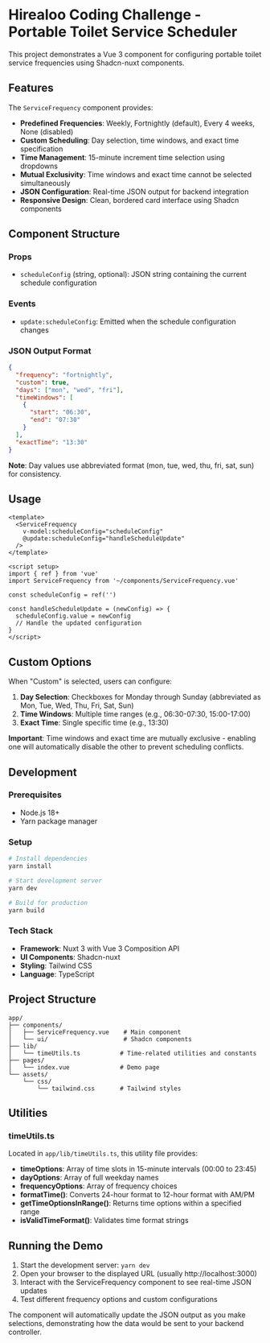 # Hirealoo Coding Challenge - Portable Toilet Service Scheduler

This project demonstrates a Vue 3 component for configuring portable toilet service frequencies using Shadcn-nuxt components.

## Features

The `ServiceFrequency` component provides:

- **Predefined Frequencies**: Weekly, Fortnightly (default), Every 4 weeks, None (disabled)
- **Custom Scheduling**: Day selection, time windows, and exact time specification
- **Time Management**: 15-minute increment time selection using dropdowns
- **Mutual Exclusivity**: Time windows and exact time cannot be selected simultaneously
- **JSON Configuration**: Real-time JSON output for backend integration
- **Responsive Design**: Clean, bordered card interface using Shadcn components

## Component Structure

### Props
- `scheduleConfig` (string, optional): JSON string containing the current schedule configuration

### Events
- `update:scheduleConfig`: Emitted when the schedule configuration changes

### JSON Output Format

```json
{
  "frequency": "fortnightly",
  "custom": true,
  "days": ["mon", "wed", "fri"],
  "timeWindows": [
    {
      "start": "06:30",
      "end": "07:30"
    }
  ],
  "exactTime": "13:30"
}
```

**Note**: Day values use abbreviated format (mon, tue, wed, thu, fri, sat, sun) for consistency.

## Usage

```vue
<template>
  <ServiceFrequency 
    v-model:scheduleConfig="scheduleConfig"
    @update:scheduleConfig="handleScheduleUpdate"
  />
</template>

<script setup>
import { ref } from 'vue'
import ServiceFrequency from '~/components/ServiceFrequency.vue'

const scheduleConfig = ref('')

const handleScheduleUpdate = (newConfig) => {
  scheduleConfig.value = newConfig
  // Handle the updated configuration
}
</script>
```

## Custom Options

When "Custom" is selected, users can configure:

1. **Day Selection**: Checkboxes for Monday through Sunday (abbreviated as Mon, Tue, Wed, Thu, Fri, Sat, Sun)
2. **Time Windows**: Multiple time ranges (e.g., 06:30-07:30, 15:00-17:00)
3. **Exact Time**: Single specific time (e.g., 13:30)

**Important**: Time windows and exact time are mutually exclusive - enabling one will automatically disable the other to prevent scheduling conflicts.

## Development

### Prerequisites
- Node.js 18+
- Yarn package manager

### Setup
```bash
# Install dependencies
yarn install

# Start development server
yarn dev

# Build for production
yarn build
```

### Tech Stack
- **Framework**: Nuxt 3 with Vue 3 Composition API
- **UI Components**: Shadcn-nuxt
- **Styling**: Tailwind CSS
- **Language**: TypeScript

## Project Structure

```
app/
├── components/
│   ├── ServiceFrequency.vue    # Main component
│   └── ui/                     # Shadcn components
├── lib/
│   └── timeUtils.ts           # Time-related utilities and constants
├── pages/
│   └── index.vue              # Demo page
└── assets/
    └── css/
        └── tailwind.css       # Tailwind styles
```

## Utilities

### timeUtils.ts

Located in `app/lib/timeUtils.ts`, this utility file provides:

- **timeOptions**: Array of time slots in 15-minute intervals (00:00 to 23:45)
- **dayOptions**: Array of full weekday names
- **frequencyOptions**: Array of frequency choices
- **formatTime()**: Converts 24-hour format to 12-hour format with AM/PM
- **getTimeOptionsInRange()**: Returns time options within a specified range
- **isValidTimeFormat()**: Validates time format strings

## Running the Demo

1. Start the development server: `yarn dev`
2. Open your browser to the displayed URL (usually http://localhost:3000)
3. Interact with the ServiceFrequency component to see real-time JSON updates
4. Test different frequency options and custom configurations

The component will automatically update the JSON output as you make selections, demonstrating how the data would be sent to your backend controller.
